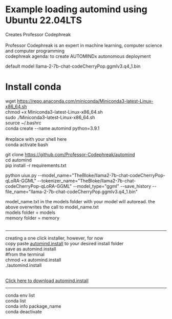 # Example loading automind using Ubuntu 22.04LTS<br />
Creates Professor Codephreak<br /><br />
Professor Codephreak is an expert in machine learning, computer science and computer programming<br />
codephreak agenda: to create AUTOMINDx autonomous deployment<br />



default model llama-2-7b-chat-codeCherryPop.ggmlv3.q4_1.bin<br />

# Install conda<br />
wget https://repo.anaconda.com/miniconda/Miniconda3-latest-Linux-x86_64.sh<br />
chmod +x Miniconda3-latest-Linux-x86_64.sh<br />
sudo ./Miniconda3-latest-Linux-x86_64.sh<br />
source ~/.bashrc<br />
conda create --name automind python=3.9.1<br /><br />
#replace with your shell here<br />
conda activate bash<br />

git clone https://github.com/Professor-Codephreak/automind<br />
cd automind<br />
pip install -r requirements.txt<br />

python uiux.py --model_name="TheBloke/llama2-7b-chat-codeCherryPop-qLoRA-GGML" --tokenizer_name="TheBloke/llama2-7b-chat-codeCherryPop-qLoRA-GGML" --model_type="ggml" --save_history --file_name="llama-2-7b-chat-codeCherryPop.ggmlv3.q4_1.bin"<br />

model_name.txt in the models folder with your model will autoread. the above overwrites the call to model_name.txt<br />
models folder = models<br />
memory folder = memory<br /><br />

-----------------------------------

creating a one click installer, however, for now<br />
copy paste <a href="https://github.com/Professor-Codephreak/automind/blob/main/automind.install">automind.install</a> to your desired install folder<br />
save as automind.install<br />
#from the terminal<br />
chmod +x automind.install<br />
./automind.install<br /><br />

[Click here to download automind.install](https://raw.githubusercontent.com/Professor-Codephreak/automind/main/automind.install)



-------

conda env list<br/>
conda list<br/>
conda info package_name<br/>
conda deactivate<br />
